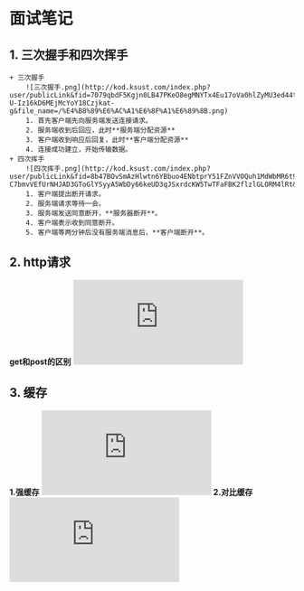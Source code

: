# 面试笔记
## 1. **三次握手和四次挥手**
    + 三次握手
        ![三次握手.png](http://kod.ksust.com/index.php?user/publicLink&fid=7079qbdF5Kgjn0LB47PKeO8egMNYTx4Eu17oVa0hlZyMU3ed44t4xaSS3RMuZLkAztyYryOXbRNUa5XwCNV4n7wi6UeOeqfq-U-Iz16kD6MEjMcYoY18Czjkat-g&file_name=/%E4%B8%89%E6%AC%A1%E6%8F%A1%E6%89%8B.png)
        1. 首先客户端先向服务端发送连接请求。
        2. 服务端收到后回应，此时**服务端分配资源**
        3. 客户端收到响应后回复，此时**客户端分配资源**
        4. 连接成功建立，开始传输数据。
    + 四次挥手
        ![四次挥手.png](http://kod.ksust.com/index.php?user/publicLink&fid=8b47BOvSmAzHlwtn6YBbuo4ENbtprY51FZnVVOQuh1MdWbMR6t92S-C7bmvVEfUrNHJAD3GToGlYSyyA5WbDy66keUD3qJSxrdcKW5TwTFaFBK2flzlGLORM4lRt&file_name=/%E5%9B%9B%E6%AC%A1%E6%8C%A5%E6%89%8B.png)
        1. 客户端提出断开请求。
        2. 服务端请求等待一会。
        3. 服务端发送同意断开，**服务器断开**。
        4. 客户端表示收到同意断开。
        5. 客户端等两分钟后没有服务端消息后，**客户端断开**。
## 2. **http请求**
**get和post的区别**
![getandpost.png](http://kod.ksust.com/index.php?user/publicLink&fid=2050ZV3khTTep--81ZZioZJIKW4-y0srCLfP7Icakleu2dPjjHn9FhytVvj9MFiFVtmWn3aNL35h9jx009Ub5dOI_RRZAcEMUyjQX-TzG5RT3xI_05tmHlf3bQ&file_name=/getandpost.png)
## 3. **缓存**
**1.强缓存**
![强缓存.png](http://kod.ksust.com/index.php?user/publicLink&fid=6101RbaXQXxfFvL6f8JeDu_y3Jn-IgHbPeUikFe87okf7gvDq4HMqdYEDT3-d4wx6UIW2LXnWIKsIU3fqA_Kq_xE1IOf0PQcbqst3gNwqLjmN9wDKJBwAEEw&file_name=/%E5%BC%BA%E7%BC%93%E5%AD%98.png)
**2.对比缓存**
![对比缓存.png](http://kod.ksust.com/index.php?user/publicLink&fid=f4f5vWK_LW6KCJlVPJG-bFuFngMjMuPjbCGcDUA2mi1UoVA64O968H15ndRjBNIGxDEqcL7z2wF2F-IKupYRV1k0Ne3psVLg03GYT2SiNxriPsvC7tPzGzGpnnSU&file_name=/%E5%AF%B9%E6%AF%94%E7%BC%93%E5%AD%98.png)
